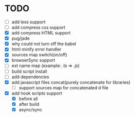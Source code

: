 # TODO

- [ ] add less support
- [ ] add compress css support
- [x] add compress HTML support
- [x] pug/jade
- [x] why could not turn off the babel
- [x] html minify error handler
- [x] sources map switch(on/off)
- [x] browserSync support
- [ ] ext name map (example: .ts => .js)
- [ ] build script install
- [ ] add dependencies
- [x] add javascript files concat(purely concatenate for libraries)
	- [ ] support sources map for concatenated d file
- [x] add hook scripts support
	- [x] before all
	- [x] after build
	- [x] async/sync
